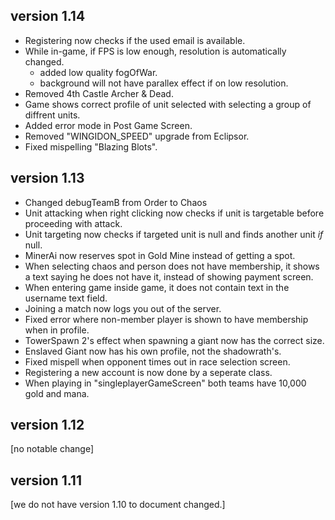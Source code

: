 ## version 1.14
- Registering now checks if the used email is available.
- While in-game, if FPS is low enough, resolution is automatically changed.
  - added low quality fogOfWar.
  - background will not have parallex effect if on low resolution.
- Removed 4th Castle Archer & Dead.
- Game shows correct profile of unit selected with selecting a group of diffrent units.
- Added error mode in Post Game Screen.
- Removed "WINGIDON_SPEED" upgrade from Eclipsor.
- Fixed mispelling "Blazing Blots".

## version 1.13
- Changed debugTeamB from Order to Chaos
- Unit attacking when right clicking now checks if unit is targetable before proceeding with attack.
- Unit targeting now checks if targeted unit is null and finds another unit *if* null.
- MinerAi now reserves spot in Gold Mine instead of getting a spot.
- When selecting chaos and person does not have membership, it shows a text saying he does not have it, instead of showing payment screen.
- When entering game inside game, it does not contain text in the username text field.
- Joining a match now logs you out of the server.
- Fixed error where non-member player is shown to have membership when in profile.
- TowerSpawn 2's effect when spawning a giant now has the correct size.
- Enslaved Giant now has his own profile, not the shadowrath's.
- Fixed mispell when opponent times out in race selection screen.
- Registering a new account is now done by a seperate class.
- When playing in "singleplayerGameScreen" both teams have 10,000 gold and mana.

## version 1.12
[no notable change]

## version 1.11
[we do not have version 1.10 to document changed.]